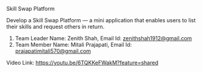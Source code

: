 Skill Swap Platform 

Develop a Skill Swap Platform — a mini application that enables users to list their skills and request others in return.

1. Team Leader Name: Zenith Shah, Email Id: zenithshah1912@gmail.com
2. Team Member Name: Mitali Prajapati, Email Id: prajapatimitali570@gmail.com

Video Link: https://youtu.be/6TQKKeFWakM?feature=shared
